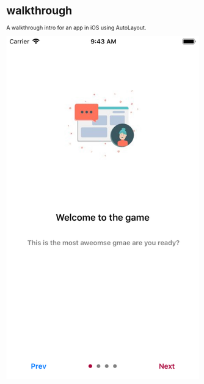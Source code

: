 # walkthrough
A walkthrough intro for an app in iOS using AutoLayout.


![walkthrough](https://github.com/alouanemed/walkthrough/blob/master/screenshot.png?raw=true)



